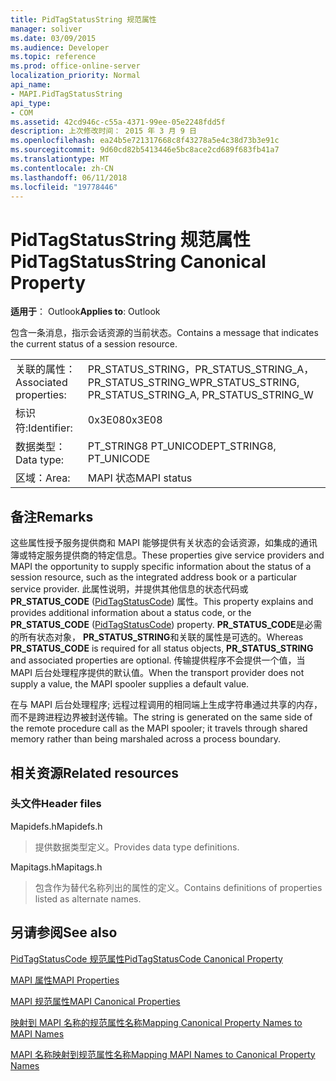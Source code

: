 ```yaml
---
title: PidTagStatusString 规范属性
manager: soliver
ms.date: 03/09/2015
ms.audience: Developer
ms.topic: reference
ms.prod: office-online-server
localization_priority: Normal
api_name:
- MAPI.PidTagStatusString
api_type:
- COM
ms.assetid: 42cd946c-c55a-4371-99ee-05e2248fdd5f
description: 上次修改时间： 2015 年 3 月 9 日
ms.openlocfilehash: ea24b5e721317668c8f43278a5e4c38d73b3e91c
ms.sourcegitcommit: 9d60cd82b5413446e5bc8ace2cd689f683fb41a7
ms.translationtype: MT
ms.contentlocale: zh-CN
ms.lasthandoff: 06/11/2018
ms.locfileid: "19778446"
---
```

# <a name="pidtagstatusstring-canonical-property"></a><span data-ttu-id="b277a-103">PidTagStatusString 规范属性</span><span class="sxs-lookup"><span data-stu-id="b277a-103">PidTagStatusString Canonical Property</span></span>

  
  
<span data-ttu-id="b277a-104">**适用于**： Outlook</span><span class="sxs-lookup"><span data-stu-id="b277a-104">**Applies to**: Outlook</span></span> 
  
<span data-ttu-id="b277a-105">包含一条消息，指示会话资源的当前状态。</span><span class="sxs-lookup"><span data-stu-id="b277a-105">Contains a message that indicates the current status of a session resource.</span></span> 
  
|||
|:-----|:-----|
|<span data-ttu-id="b277a-106">关联的属性：</span><span class="sxs-lookup"><span data-stu-id="b277a-106">Associated properties:</span></span>  <br/> |<span data-ttu-id="b277a-107">PR_STATUS_STRING，PR_STATUS_STRING_A，PR_STATUS_STRING_W</span><span class="sxs-lookup"><span data-stu-id="b277a-107">PR_STATUS_STRING, PR_STATUS_STRING_A, PR_STATUS_STRING_W</span></span>  <br/> |
|<span data-ttu-id="b277a-108">标识符:</span><span class="sxs-lookup"><span data-stu-id="b277a-108">Identifier:</span></span>  <br/> |<span data-ttu-id="b277a-109">0x3E08</span><span class="sxs-lookup"><span data-stu-id="b277a-109">0x3E08</span></span>  <br/> |
|<span data-ttu-id="b277a-110">数据类型：</span><span class="sxs-lookup"><span data-stu-id="b277a-110">Data type:</span></span>  <br/> |<span data-ttu-id="b277a-111">PT_STRING8 PT_UNICODE</span><span class="sxs-lookup"><span data-stu-id="b277a-111">PT_STRING8, PT_UNICODE</span></span>  <br/> |
|<span data-ttu-id="b277a-112">区域：</span><span class="sxs-lookup"><span data-stu-id="b277a-112">Area:</span></span>  <br/> |<span data-ttu-id="b277a-113">MAPI 状态</span><span class="sxs-lookup"><span data-stu-id="b277a-113">MAPI status</span></span>  <br/> |
   
## <a name="remarks"></a><span data-ttu-id="b277a-114">备注</span><span class="sxs-lookup"><span data-stu-id="b277a-114">Remarks</span></span>

<span data-ttu-id="b277a-115">这些属性授予服务提供商和 MAPI 能够提供有关状态的会话资源，如集成的通讯簿或特定服务提供商的特定信息。</span><span class="sxs-lookup"><span data-stu-id="b277a-115">These properties give service providers and MAPI the opportunity to supply specific information about the status of a session resource, such as the integrated address book or a particular service provider.</span></span> <span data-ttu-id="b277a-116">此属性说明，并提供其他信息的状态代码或**PR_STATUS_CODE** ([PidTagStatusCode](pidtagstatuscode-canonical-property.md)) 属性。</span><span class="sxs-lookup"><span data-stu-id="b277a-116">This property explains and provides additional information about a status code, or the **PR_STATUS_CODE** ([PidTagStatusCode](pidtagstatuscode-canonical-property.md)) property.</span></span> <span data-ttu-id="b277a-117">**PR_STATUS_CODE**是必需的所有状态对象， **PR_STATUS_STRING**和关联的属性是可选的。</span><span class="sxs-lookup"><span data-stu-id="b277a-117">Whereas **PR_STATUS_CODE** is required for all status objects, **PR_STATUS_STRING** and associated properties are optional.</span></span> <span data-ttu-id="b277a-118">传输提供程序不会提供一个值，当 MAPI 后台处理程序提供的默认值。</span><span class="sxs-lookup"><span data-stu-id="b277a-118">When the transport provider does not supply a value, the MAPI spooler supplies a default value.</span></span> 
  
<span data-ttu-id="b277a-119">在与 MAPI 后台处理程序; 远程过程调用的相同端上生成字符串通过共享的内存，而不是跨进程边界被封送传输。</span><span class="sxs-lookup"><span data-stu-id="b277a-119">The string is generated on the same side of the remote procedure call as the MAPI spooler; it travels through shared memory rather than being marshaled across a process boundary.</span></span>
  
## <a name="related-resources"></a><span data-ttu-id="b277a-120">相关资源</span><span class="sxs-lookup"><span data-stu-id="b277a-120">Related resources</span></span>

### <a name="header-files"></a><span data-ttu-id="b277a-121">头文件</span><span class="sxs-lookup"><span data-stu-id="b277a-121">Header files</span></span>

<span data-ttu-id="b277a-122">Mapidefs.h</span><span class="sxs-lookup"><span data-stu-id="b277a-122">Mapidefs.h</span></span>
  
> <span data-ttu-id="b277a-123">提供数据类型定义。</span><span class="sxs-lookup"><span data-stu-id="b277a-123">Provides data type definitions.</span></span>
    
<span data-ttu-id="b277a-124">Mapitags.h</span><span class="sxs-lookup"><span data-stu-id="b277a-124">Mapitags.h</span></span>
  
> <span data-ttu-id="b277a-125">包含作为替代名称列出的属性的定义。</span><span class="sxs-lookup"><span data-stu-id="b277a-125">Contains definitions of properties listed as alternate names.</span></span>
    
## <a name="see-also"></a><span data-ttu-id="b277a-126">另请参阅</span><span class="sxs-lookup"><span data-stu-id="b277a-126">See also</span></span>



[<span data-ttu-id="b277a-127">PidTagStatusCode 规范属性</span><span class="sxs-lookup"><span data-stu-id="b277a-127">PidTagStatusCode Canonical Property</span></span>](pidtagstatuscode-canonical-property.md)


[<span data-ttu-id="b277a-128">MAPI 属性</span><span class="sxs-lookup"><span data-stu-id="b277a-128">MAPI Properties</span></span>](mapi-properties.md)
  
[<span data-ttu-id="b277a-129">MAPI 规范属性</span><span class="sxs-lookup"><span data-stu-id="b277a-129">MAPI Canonical Properties</span></span>](mapi-canonical-properties.md)
  
[<span data-ttu-id="b277a-130">映射到 MAPI 名称的规范属性名称</span><span class="sxs-lookup"><span data-stu-id="b277a-130">Mapping Canonical Property Names to MAPI Names</span></span>](mapping-canonical-property-names-to-mapi-names.md)
  
[<span data-ttu-id="b277a-131">MAPI 名称映射到规范属性名称</span><span class="sxs-lookup"><span data-stu-id="b277a-131">Mapping MAPI Names to Canonical Property Names</span></span>](mapping-mapi-names-to-canonical-property-names.md)

